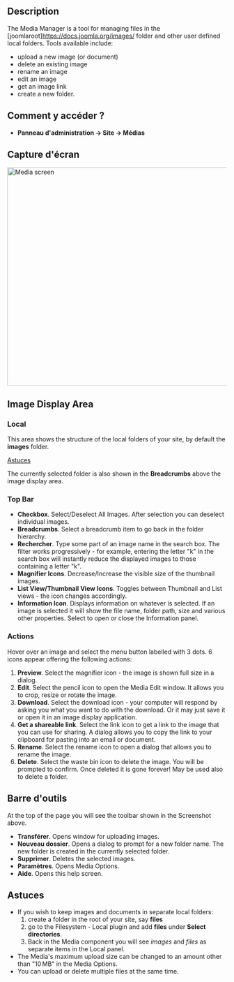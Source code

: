 <!-- Filename: Help4.x:Media / Display title: Médias -->

## Description

The Media Manager is a tool for managing files in the
\[joomlaroot\]https://docs.joomla.org/images/ folder and other user
defined local folders. Tools available include:

- upload a new image (or document)
- delete an existing image
- rename an image
- edit an image
- get an image link
- create a new folder.

## Comment y accéder ?

- **Panneau d'administration → Site → Médias**

## Capture d'écran

<img
src="https://docs.joomla.org/images/thumb/8/87/Help-4x-Media-screen-fr.png/800px-Help-4x-Media-screen-fr.png"
decoding="async"
srcset="https://docs.joomla.org/images/thumb/8/87/Help-4x-Media-screen-fr.png/1200px-Help-4x-Media-screen-fr.png 1.5x, https://docs.joomla.org/images/thumb/8/87/Help-4x-Media-screen-fr.png/1600px-Help-4x-Media-screen-fr.png 2x"
data-file-width="2240" data-file-height="1400" width="800" height="500"
alt="Media screen" />

## Image Display Area

### Local

This area shows the structure of the local folders of your site, by
default the **images** folder.

[Astuces](#quicktips)

The currently selected folder is also shown in the **Breadcrumbs** above
the image display area.

### Top Bar

- **Checkbox**. Select/Deselect All Images. After selection you can
  deselect individual images.
- **Breadcrumbs**. Select a breadcrumb item to go back in the folder
  hierarchy.
- **Rechercher**. Type some part of an image name in the search box. The
  filter works progressively - for example, entering the letter "k" in
  the search box will instantly reduce the displayed images to those
  containing a letter "k".
- **Magnifier Icons**. Decrease/Increase the visible size of the
  thumbnail images.
- **List View/Thumbnail View Icons**. Toggles between Thumbnail and List
  views - the icon changes accordingly.
- **Information Icon**. Displays information on whatever is selected. If
  an image is selected it will show the file name, folder path, size and
  various other properties. Select to open or close the Information
  panel.

### Actions

Hover over an image and select the menu button labelled with 3 dots. 6
icons appear offering the following actions:

1.  **Preview**. Select the magnifier icon - the image is shown full
    size in a dialog.
2.  **Edit**. Select the pencil icon to open the Media Edit window. It
    allows you to crop, resize or rotate the image.
3.  **Download**. Select the download icon - your computer will respond
    by asking you what you want to do with the download. Or it may just
    save it or open it in an image display application.
4.  **Get a shareable link**. Select the link icon to get a link to the
    image that you can use for sharing. A dialog allows you to copy the
    link to your clipboard for pasting into an email or document.
5.  **Rename**. Select the rename icon to open a dialog that allows you
    to rename the image.
6.  **Delete**. Select the waste bin icon to delete the image. You will
    be prompted to confirm. Once deleted it is gone forever! May be used
    also to delete a folder.

## Barre d'outils

At the top of the page you will see the toolbar shown in the
Screenshot above.

- **Transférer**. Opens window for uploading images.
- **Nouveau dossier**. Opens a dialog to prompt for a new folder name.
  The new folder is created in the currently selected folder.
- **Supprimer**. Deletes the selected images.
- **Paramètres**. Opens Media Options.
- **Aide**. Opens this help screen.

## Astuces

- If you wish to keep images and documents in separate local folders:
  1.  create a folder in the root of your site, say **files**
  2.  go to the Filesystem - Local
      plugin and add **files** under **Select directories**.
  3.  Back in the Media component you will see *images* and *files* as
      separate items in the Local panel.
- The Media's maximum upload size can be changed to an amount other than
  "10 MB" in the Media Options.
- You can upload or delete multiple files at the same time.
